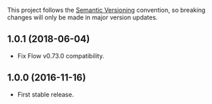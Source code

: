 This project follows the [Semantic Versioning](https://semver.org/) convention,
so breaking changes will only be made in major version updates.

## 1.0.1 (2018-06-04)

* Fix Flow v0.73.0 compatibility.

## 1.0.0 (2016-11-16)

* First stable release.

